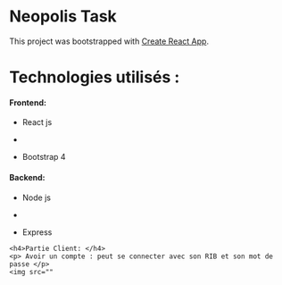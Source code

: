 # Neopolis Task

This project was bootstrapped with [Create React App](https://github.com/facebook/create-react-app).

<h1>Technologies utilisés :</h1>
<h4>Frontend:</h4>
  <ul>
   <li><p>React js <li>
   <li><p>Bootstrap 4</p></li>
  </ul>
<h4>Backend:</h4>
  <ul>
    <li><p>Node js<li>
    <li><p>Express</p></li>
  </ul>
  
    <h4>Partie Client: </h4>
    <p> Avoir un compte : peut se connecter avec son RIB et son mot de passe </p>
    <img src=""
  
  
   
